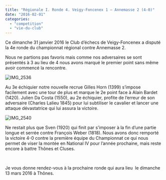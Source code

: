 ```yaml
---
title: "Régionale I. Ronde 4. Veigy-Foncenex 1 – Annemasse 2 (4-0)"
date: "2016-02-01"
categories: 
  - "competition"
  - "vie-du-club"
---
```


Ce dimanche 31 janvier 2016 le Club d’échecs de Veigy-Foncenex a disputé la 4e ronde du championnat régional contre Annemasse 2.

Nous ne partions pas favoris mais comme nos adversaires se sont présentés à 3 au lieu de 4 nous avons marqué le premier point sans même avoir commencé la rencontre.

![IMG_2536](http://echecs-veigy.fr/wp-content/uploads/2016/02/IMG_2536-300x224.jpg)

Au 3e échiquier notre nouvelle recrue Gilles Horn (1399) s’impose facilement avec une tour de plus et marque le 2e point face à Alain Bardet (1420). Julien Da Costa (1550), au 2e échiquier, profite de l’erreur de son adversaire (Charles Lalieu 1845) pour lui subtiliser le cavalier et lancer une attaque dévastatrice qui lui assura la victoire.

![IMG_2540](http://echecs-veigy.fr/wp-content/uploads/2016/02/IMG_2540-300x224.jpg)

Ne restait plus que Sven (1920) qui finit par s’imposer à la fin d’une partie longue et serrée contre François Weber (1818). Nous avons donc remporté la victoire 4-0 contre la première équipe du Championnat ce qui nous permet de viser la montée en National IV pour l’année prochaine, mais reste encore à battre Thônes et Cluses.

 

Je vous donne rendez-vous à la prochaine ronde qui aura lieu  le dimanche 13 mars 2016 à Thônes.
